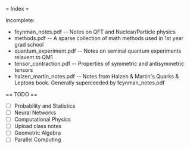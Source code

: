 = Index =

Incomplete:
* feynman_notes.pdf -- Notes on QFT and Nuclear/Particle physics
* methods.pdf -- A sparse collection of math methods used in 1st year grad school
* quantum_experiment.pdf -- Notes on seminal quantum experiments relavent to QM1
* tensor_contraction.pdf -- Properties of symmetric and antisymmetric tensors
* halzen_martin_notes.pdf -- Notes from Halzen & Martin's Quarks & Leptons book. Generally superceeded by feynman_notes.pdf

== TODO ==
* [ ] Probability and Statistics
* [ ] Neural Networks
* [ ] Computational Physics
* [ ] Upload class notes
* [ ] Geometric Algebra
* [ ] Parallel Computing
